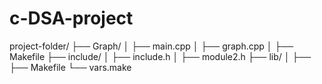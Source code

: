 # c-DSA-project

project-folder/
├── Graph/
│   ├── main.cpp
│   ├── graph.cpp
│   ├── Makefile
├── include/
│   ├── include.h
│   ├── module2.h
├── lib/
│   ├── 
├── Makefile
└── vars.make
